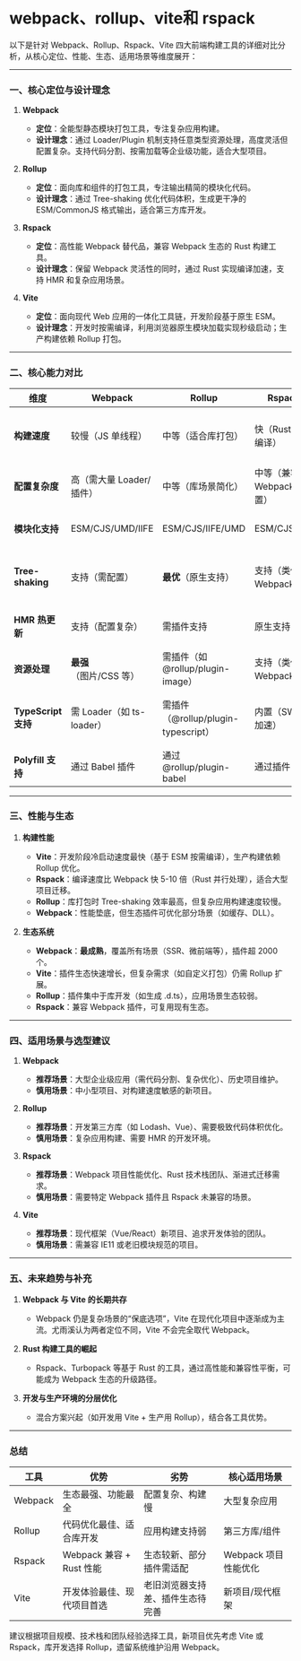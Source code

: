 # webpack、rollup、vite和 rspack

以下是针对 Webpack、Rollup、Rspack、Vite 四大前端构建工具的详细对比分析，从核心定位、性能、生态、适用场景等维度展开：

---

### 一、核心定位与设计理念
1. **Webpack**  
   - **定位**：全能型静态模块打包工具，专注复杂应用构建。  
   - **设计理念**：通过 Loader/Plugin 机制支持任意类型资源处理，高度灵活但配置复杂。支持代码分割、按需加载等企业级功能，适合大型项目。

2. **Rollup**  
   - **定位**：面向库和组件的打包工具，专注输出精简的模块化代码。  
   - **设计理念**：通过 Tree-shaking 优化代码体积，生成更干净的 ESM/CommonJS 格式输出，适合第三方库开发。

3. **Rspack**  
   - **定位**：高性能 Webpack 替代品，兼容 Webpack 生态的 Rust 构建工具。  
   - **设计理念**：保留 Webpack 灵活性的同时，通过 Rust 实现编译加速，支持 HMR 和复杂应用场景。

4. **Vite**  
   - **定位**：面向现代 Web 应用的一体化工具链，开发阶段基于原生 ESM。  
   - **设计理念**：开发时按需编译，利用浏览器原生模块加载实现秒级启动；生产构建依赖 Rollup 打包。

---

### 二、核心能力对比
| **维度**          | **Webpack**               | **Rollup**                | **Rspack**               | **Vite**                  |
|--------------------|---------------------------|---------------------------|---------------------------|---------------------------|
| **构建速度**       | 较慢（JS 单线程） | 中等（适合库打包）    | 快（Rust 并行编译）   | 极快（开发时 ESM） |
| **配置复杂度**     | 高（需大量 Loader/插件） | 中等（库场景简化） | 中等（兼容 Webpack 配置） | 低（开箱即用） |
| **模块化支持**     | ESM/CJS/UMD/IIFE      | ESM/CJS/IIFE/UMD      | ESM/CJS/IIFE          | ESM（开发阶段）    |
| **Tree-shaking**   | 支持（需配置）        | **最优**（原生支持） | 支持（类似 Webpack） | 依赖 Rollup（生产环境） |
| **HMR 热更新**     | 支持（配置复杂）  | 需插件支持            | 原生支持              | **原生支持**（毫秒级） |
| **资源处理**       | **最强**（图片/CSS 等） | 需插件（如 @rollup/plugin-image） | 支持（类似 Webpack） | 通过 Rollup 插件 |
| **TypeScript 支持**| 需 Loader（如 ts-loader） | 需插件（@rollup/plugin-typescript） | 内置（SWC 加速） | **原生支持**（开发阶段） |
| **Polyfill 支持**  | 通过 Babel 插件       | 通过 @rollup/plugin-babel | 通过插件              | 需插件或配置          |

---

### 三、性能与生态
1. **构建性能**  
   - **Vite**：开发阶段冷启动速度最快（基于 ESM 按需编译），生产构建依赖 Rollup 优化。  
   - **Rspack**：编译速度比 Webpack 快 5-10 倍（Rust 并行处理），适合大型项目迁移。  
   - **Rollup**：库打包时 Tree-shaking 效率最高，但复杂应用构建速度较慢。  
   - **Webpack**：性能垫底，但生态插件可优化部分场景（如缓存、DLL）。

2. **生态系统**  
   - **Webpack**：**最成熟**，覆盖所有场景（SSR、微前端等），插件超 2000 个。  
   - **Vite**：插件生态快速增长，但复杂需求（如自定义打包）仍需 Rollup 扩展。  
   - **Rollup**：插件集中于库开发（如生成 .d.ts），应用场景生态较弱。  
   - **Rspack**：兼容 Webpack 插件，可复用现有生态。

---

### 四、适用场景与选型建议
1. **Webpack**  
   - **推荐场景**：大型企业级应用（需代码分割、复杂优化）、历史项目维护。  
   - **慎用场景**：中小型项目、对构建速度敏感的新项目。

2. **Rollup**  
   - **推荐场景**：开发第三方库（如 Lodash、Vue）、需要极致代码体积优化。  
   - **慎用场景**：复杂应用构建、需要 HMR 的开发环境。

3. **Rspack**  
   - **推荐场景**：Webpack 项目性能优化、Rust 技术栈团队、渐进式迁移需求。  
   - **慎用场景**：需要特定 Webpack 插件且 Rspack 未兼容的场景。

4. **Vite**  
   - **推荐场景**：现代框架（Vue/React）新项目、追求开发体验的团队。  
   - **慎用场景**：需兼容 IE11 或老旧模块规范的项目。

---

### 五、未来趋势与补充
1. **Webpack 与 Vite 的长期共存**  
   - Webpack 仍是复杂场景的“保底选项”，Vite 在现代化项目中逐渐成为主流。尤雨溪认为两者定位不同，Vite 不会完全取代 Webpack。

2. **Rust 构建工具的崛起**  
   - Rspack、Turbopack 等基于 Rust 的工具，通过高性能和兼容性平衡，可能成为 Webpack 生态的升级路径。

3. **开发与生产环境的分层优化**  
   - 混合方案兴起（如开发用 Vite + 生产用 Rollup），结合各工具优势。

---

### 总结
| **工具**   | **优势**                                  | **劣势**                                  | **核心适用场景**              |
|------------|-------------------------------------------|-------------------------------------------|-------------------------------|
| Webpack    | 生态最强、功能最全                        | 配置复杂、构建慢                          | 大型复杂应用                  |
| Rollup     | 代码优化最佳、适合库开发                  | 应用构建支持弱                            | 第三方库/组件                 |
| Rspack     | Webpack 兼容 + Rust 性能                  | 生态较新、部分插件需适配                  | Webpack 项目性能优化          |
| Vite       | 开发体验最佳、现代项目首选                | 老旧浏览器支持差、插件生态待完善          | 新项目/现代框架               |

建议根据项目规模、技术栈和团队经验选择工具，新项目优先考虑 Vite 或 Rspack，库开发选择 Rollup，遗留系统维护沿用 Webpack。